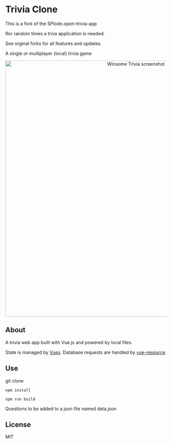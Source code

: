 # Trivia Clone

This is a fork  of the SPlode.open-trivia-app

Ror random times a triva application is needed.

See orginal forks for all features and updates.

A single or multiplayer (local) trivia game

<div align="center">
  <img alt="Winsome Trivia screenshot" src=".github/winsome.png" width="800px">
</div>

## About
A trivia web app built with Vue.js and powered by local files.

State is managed by [Vuex](https://github.com/vuejs/vuex). Database requests are handled by [vue-resource](https://github.com/pagekit/vue-resource).

## Use

git clone

```npm install```

```npm run build```

Questions to be added to a json file named data.json

## License
MIT
